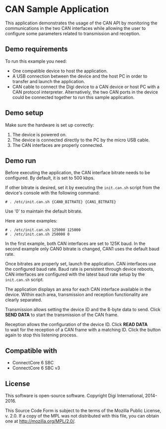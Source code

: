 CAN Sample Application
======================

This application demonstrates the usage of the CAN API by monitoring the 
communications in the two CAN interfaces while allowing the user to configure
some parameters related to transmission and reception.

Demo requirements
-----------------

To run this example you need:

* One compatible device to host the application.
* A USB connection between the device and the host PC in order to transfer and
  launch the application.
* CAN cable to connect the Digi device to a CAN device or host PC with a 
  CAN protocol interpreter. Alternatively, the two CAN ports in the device 
  could be connected together to run this sample application.

Demo setup
----------

Make sure the hardware is set up correctly:

1. The device is powered on.
2. The device is connected directly to the PC by the micro USB cable.
3. The CAN interfaces are properly connected.

Demo run
--------

Before executing the application, the CAN interface bitrate needs to be
configured. By default, it is set to 500 kbps.

If other bitrate is desired, set it by executing the `init.can.sh` script from
the device's console with the following command:

    # . /etc/init.can.sh {CAN0_BITRATE} {CAN1_BITRATE}

Use '0' to maintain the default bitrate.

Here are some examples:

    # . /etc/init.can.sh 125000 125000
    # . /etc/init.can.sh 250000 0

In the first example, both CAN interfaces are set to 125K baud. In the second
example only CAN0 bitrate is changed, CAN1 uses the default baud rate.

Once bitrates are properly set, launch the application. CAN interfaces use the
configured baud rate. Baud rate is persistent through device reboots, CAN
interfaces are configured with the latest baud rate setup by the `init.can.sh`
script.

The application displays an area for each CAN interface available in the device.
Within each area, transmission and reception functionality are clearly
separated.

Transmission allows setting the device ID and the 8-byte data to send.
Click **SEND DATA** to start the transmission of the CAN frame.

Reception allows the configuration of the device ID. Click **READ DATA**  
to wait for the reception of a CAN frame with a matching ID. Click the button 
again to stop this listening process.

Compatible with
---------------

* ConnectCore 6 SBC
* ConnectCore 6 SBC v3

License
---------

This software is open-source software. Copyright Digi International, 2014-2016.

This Source Code Form is subject to the terms of the Mozilla Public License,
v. 2.0. If a copy of the MPL was not distributed with this file, you can obtain
one at http://mozilla.org/MPL/2.0/.